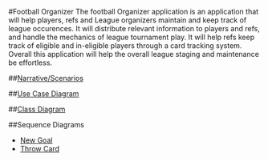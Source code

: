 #Football Organizer
The football Organizer application is an application that will help players, refs and League organizers maintain and keep track of league occurences. 
It will distribute relevant information to players and refs, and handle the mechanics of league tournament play. 
It will help refs keep track of eligible and in-eligible players through a card tracking system. 
Overall this application will help the overall league staging and maintenance be effortless.   


##[Narrative/Scenarios](https://docs.google.com/document/d/1pJjryltdAqhJ79q6lnIHu_jxpax6nsVEu5Zp9jSo44E/edit?usp=sharing)


##[Use Case Diagram](https://drive.google.com/file/d/1_CDMW8pMBoVqUtl-oI18abHUYpedIa6q/view)


##[Class Diagram](https://drive.google.com/file/d/1CBSagColzr5jZ8oJluKk3GO3EgYAO4wk/view?usp=sharing)

##Sequence Diagrams
* [New Goal](https://drive.google.com/file/d/1TQptkJJeQt51qWgRr-5HdQZA1_wFQ8Sf/view?usp=sharing)
* [Throw Card](https://drive.google.com/file/d/1K1nbavF0EvidozsNv7CByQKJwSqkGNyQ/view?usp=sharing)

